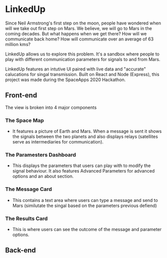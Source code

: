 # LinkedUp
Since Neil Armstrong's first step on the moon, people have wondered when will we take out first step on Mars. We believe, we will go to Mars in the coming decades.
But what happens when we get there? How will we communicate back home? How will communicate over an average of 63 million kms?

LinkedUp allows us to explore this problem. It's a sandbox where people to play with different communication parameters for signals to and from Mars. 

LinkedUp features an intutive UI paired with live data and "accurate" calucations for singal transmission. Built on React and Node (Express), this project was made during the SpaceApps 2020 Hackathon.

## Front-end
The view is broken into 4 major components
 ### The Space Map
  - It features a picture of Earth and Mars. When a message is sent it shows the signals between the two planets and also displays relays (satellites serve as intermediaries for communication).
 ### The Paramesters Dashboard
  - This displays the parameters that users can play with to modify the signal behaviour. It also features Advanced Parameters for advanced options and an about section.
 ### The Message Card
  - This contains a text area where users can type a message and send to Mars (similutate the singal based on the parameters previous defiend)
 ### The Results Card
  - This is where users can see the outcome of the message and parameter options.
    
## Back-end
